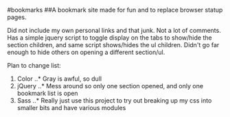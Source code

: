 #bookmarks
##A bookmark site made for fun and to replace browser statup pages.

  Did not include my own personal links and that junk. Not a lot of comments. Has a simple jquery script to toggle display on the tabs to show/hide the section children, and same script shows/hides the ul children. Didn't go far enough to hide others on opening a different section/ul. 

Plan to change list:
1. Color
..* Gray is awful, so dull
2. jQuery
..* Mess around so only one section opened, and only one bookmark list is open
3. Sass
..* Really just use this project to try out breaking up my css into smaller bits and have various modules

